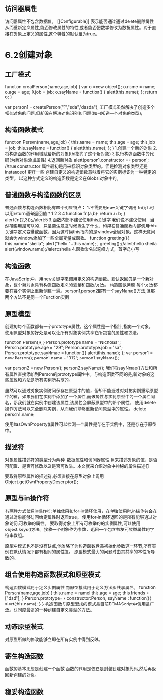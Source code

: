 ## 访问器属性 ##
 访问器属性不包含数据值。
 [[Configurable]] 表示能否通过通过delete删除属性从而重新定义属性,能否修改属性的特性,或者能否把数学修改为数据属性。对于直接在对象上定义的属性,这个特性的默认值为true。

# 6.2创建对象 #
## 工厂模式 ##
function creatPerson(name,age,job)
{
var o =new object();
o.name = name;
o.age = age;
0.job = job;
o.sayName = function()
{
 alert(this.name);
};
return o;
}

var person1 = createPerson("1","sda","dasda");
工厂模式虽然解决了创造多个相似对象的问题,但却没有解决对象识别的问题(如何知道一个对象的类型);
## 构造函数模式 ##
function Person(name,age,job)
{
this.name = name;
this.age = age;
this.job = job;
this.sayName = function()
{
 alert(this.name);
};
}
1.创建一个新的对象
2.将构造函数的作用域赋给新的对象(thi指向了这个新对象)
3.执行构造函数中的代码(为新对象添加属性)
4.返回新对象
alert(person1.constructor == person); //true
constructor 属性最初是用来标识对象类型的。但是检测对象类型还是instanceof 更好一些
创建自定义的构造函数意味着将它的实例标识为一种特定的类型。
以这种方式定义的构造函数是定义在Global对象中的。
## 普通函数与构造函数的区别 ##
普通函数与构造函数相比有四个明显特点：
1.不需要用new关键字调用
 fn();2.可以用return语句返回值
?
1
2
3
4
function fn(a,b){
   return a+b;
 }
 alert(fn(2,3));//alert:5
3.函数内部不建议使用this关键字
我们说不建议使用，当然硬要用是可以的，只是要注意这时候发生了什么。如果在普通函数内部使用this关键字定义变量或函数，因为这时候this指向的是window全局对象，这样无意间就会为window添加了一些全局变量或函数。
function greeting(){
    this.name="sheila";
    alert("hello "+this.name);
  }
  greeting();//alert:hello sheila
  alert(window.name);//alert:sheila
4.函数命名以驼峰方式，首字母小写
## 构造函数 ##
在JavaScript中，用new关键字来调用定义的构造函数。默认返回的是一个新对象，这个新对象具有构造函数定义的变量和函数/方法。
构造函数问题
每个方法都要在每个实例上重新创建一遍。person1,person2都有一个sayName()方法,但那两个方法不是同一个Function实例

## 原型模型 ##
创建的每个函数都有一个prototype属性。这个属性是一个指针,指向一个对象。
使用原型对象的好处是可以让所有对象实例共享它所包含的属性和方法。

function Person(){
}
Person.prototype.name = "Nicholas";
Person.prototype.age = "29";
Person.prototype.job = "sa";
Person.prototype.sayNmae = function(){
alert(this.name);
};
var person1 = new Person();
person1.name = '312';
person1.sayName();

var person2 = new Person();
person2.sayName();
我们将sayNmae()方法和所有属性直接添加到Person的prototype属性中。与构造函数不同的是,新对象的这些属性和方法是所有实例所共享的。

虽然可以通过对象实例访问保存在原型中的值，但却不能通过对对象实例重写原型中的值，如果我们在实例中添加了一个属性,而该属性与实例原型中的一个属性同名，那我们就在实例中创建该属性,该属性会屏蔽原型中的那个属性。
使用delete操作方法可以完全删除实例，从而我们能够重新访问原型中的属性。
delete person1.name;


使用hasOwnProperty()属性可以检测一个属性是存在于实例中，还是存在于原型中。

## 描述符 ## 
对象属性描述符的类型分为两种: 数据属性和访问器属性 用来描述对象的值、是否可配置、是否可修改以及是否可枚举。本文就来介绍对象中神秘的属性描述符

要取得原型属性的描述符,必须直接在原型对象上调用Object.getOwnPropertyDescriptor();

## 原型与in操作符 ##
有两种方式使用in操作符:单独使用和for-in循环使用，在单独使用时,in操作符会在通过对象能够访问给定属性时返回true。
使用for-in循环返回的是所有能够通过对象访问,可枚举的属性。
要取得对象上所有可枚举的的实例属性,可以使用object.keys()方法。接收一个对象作为参数，返回一个包含书友可枚举属性的字符串数组。


原型中模式也不是没有缺点,他省略了为构造函数传递初始化参数这一环节,所有实例在默认情况下都有相同的属性值。
原型模式最大的问题时由其共享的本性所导致的。

## 组合使用构造函数模式和原型模式 ##
构造函数模式用于定义实例属性,而原型模式用于定义方法和共享属性。
function Person(name,age,job)
{
this.name = namel
this.age = age;
this.friends = ["dsd"];
}
Person.prototype=
{
constructor:Person,
sayName : function(){
alert(this.name);
}
}
构造函数与原型混成的模式是目前ECMAScript中使用最广泛。认同度最高的一种创建自定义类型的方法。

## 动态原型模式 ##
对原型所做的修改能够立即在所有实例中得到反映。

## 寄生构造函数 ##
函数的基本思想是创建一个函数,函数的作用是仅仅是封装创建对象代码,然后再返回新创建的对象。

## 稳妥构造函数 ##